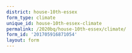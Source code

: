 ```yaml
---
district: house-10th-essex
form_type: climate
unique_id: house-10th-essex-climate
permalink: /2020bq/house-10th-essex/climate/
form_id: '201705916871054'
layout: form
---
```

